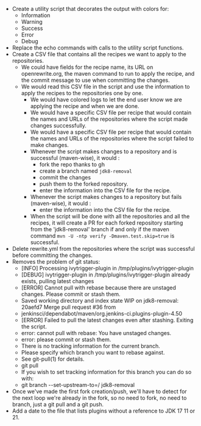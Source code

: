 * Create a utility script that decorates the output with colors for:
  * Information
  * Warning
  * Success
  * Error
  * Debug
* Replace the echo commands with calls to the utility script functions. 
* Create a CSV file that contains all the recipes we want to apply to the repositories.
  * We could have fields for the recipe name, its URL on openrewrite.org, the maven command to run to apply the recipe, and the commit message to use when committing the changes.
  * We would read this CSV file in the script and use the information to apply the recipes to the repositories one by one.
    * We would have colored logs to let the end user know we are applying the recipe and when we are done.
    * We would have a specific CSV file per recipe that would contain the names and URLs of the repositories where the script made changes successfully.
    * We would have a specific CSV file per recipe that would contain the names and URLs of the repositories where the script failed to make changes.
    * Whenever the script makes changes to a repository and is successful (maven-wise), it would :
      * fork the repo thanks to gh
      * create a branch named `jdk8-removal`
      * commit the changes
      * push them to the forked repository.
      * enter the information into the CSV file for the recipe.
    * Whenever the script makes changes to a repository but fails (maven-wise), it would :
      * enter the information into the CSV file for the recipe.
    * When the script will be done with all the repositories and all the recipes, it will create a PR for each forked repository starting from the 'jdk8-removal' branch if and only if the maven command  `mvn -U -ntp verify -Dmaven.test.skip=true` is successful.
* Delete rewrite.yml from the repositories where the script was successful before committing the changes.
* Removes the problem of git status:
  * [INFO] Processing ivytrigger-plugin in /tmp/plugins/ivytrigger-plugin
  * [DEBUG] ivytrigger-plugin in /tmp/plugins/ivytrigger-plugin already exists, pulling latest changes
  * [ERROR] Cannot pull with rebase because there are unstaged changes. Please commit or stash them.
  * Saved working directory and index state WIP on jdk8-removal: 20aefd7 Merge pull request #36 from
  * jenkinsci/dependabot/maven/org.jenkins-ci.plugins-plugin-4.50
  * [ERROR] Failed to pull the latest changes even after stashing. Exiting the script.
  * error: cannot pull with rebase: You have unstaged changes.
  * error: please commit or stash them.
  * There is no tracking information for the current branch.
  * Please specify which branch you want to rebase against.
  * See git-pull(1) for details.
  * git pull <remote> <branch>
  * If you wish to set tracking information for this branch you can do so with:
  * git branch --set-upstream-to=<remote>/<branch> jdk8-removal 
* Once we've made the first fork creation/push, we'll have to detect for the next loop we're already in the fork, so no need to fork, no need to branch, just a git pull and a git push. 
* Add a date to the file that lists plugins without a reference to JDK 17 11 or 21.